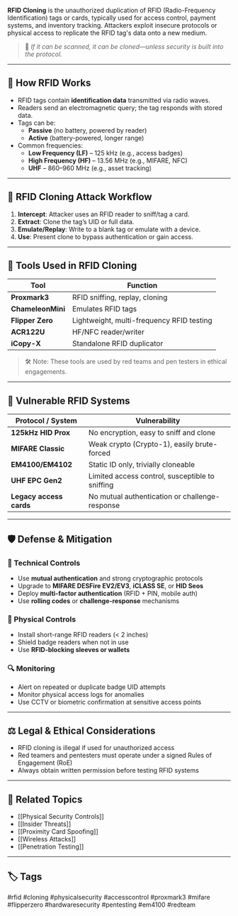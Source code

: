 **RFID Cloning** is the unauthorized duplication of RFID (Radio-Frequency Identification) tags or cards, typically used for access control, payment systems, and inventory tracking. Attackers exploit insecure protocols or physical access to replicate the RFID tag's data onto a new medium.

> 🧠 *If it can be scanned, it can be cloned—unless security is built into the protocol.*

---

## 🧾 How RFID Works

- RFID tags contain **identification data** transmitted via radio waves.
- Readers send an electromagnetic query; the tag responds with stored data.
- Tags can be:
  - **Passive** (no battery, powered by reader)
  - **Active** (battery-powered, longer range)
- Common frequencies:
  - **Low Frequency (LF)** – 125 kHz (e.g., access badges)
  - **High Frequency (HF)** – 13.56 MHz (e.g., MIFARE, NFC)
  - **UHF** – 860–960 MHz (e.g., asset tracking)

---

## 🚨 RFID Cloning Attack Workflow

1. **Intercept**: Attacker uses an RFID reader to sniff/tag a card.
2. **Extract**: Clone the tag’s UID or full data.
3. **Emulate/Replay**: Write to a blank tag or emulate with a device.
4. **Use**: Present clone to bypass authentication or gain access.

---

## 🧰 Tools Used in RFID Cloning

| Tool             | Function                     |
|------------------|------------------------------|
| **Proxmark3**     | RFID sniffing, replay, cloning |
| **ChameleonMini** | Emulates RFID tags            |
| **Flipper Zero**  | Lightweight, multi-frequency RFID testing |
| **ACR122U**       | HF/NFC reader/writer          |
| **iCopy-X**       | Standalone RFID duplicator    |

> 🛠 Note: These tools are used by red teams and pen testers in ethical engagements.

---

## 🎯 Vulnerable RFID Systems

| Protocol / System    | Vulnerability                              |
|----------------------|---------------------------------------------|
| **125kHz HID Prox**   | No encryption, easy to sniff and clone     |
| **MIFARE Classic**    | Weak crypto (Crypto-1), easily brute-forced |
| **EM4100/EM4102**     | Static ID only, trivially cloneable        |
| **UHF EPC Gen2**      | Limited access control, susceptible to sniffing |
| **Legacy access cards** | No mutual authentication or challenge-response |

---

## 🛡 Defense & Mitigation

### 🧱 Technical Controls

- Use **mutual authentication** and strong cryptographic protocols
- Upgrade to **MIFARE DESFire EV2/EV3**, **iCLASS SE**, or **HID Seos**
- Deploy **multi-factor authentication** (RFID + PIN, mobile auth)
- Use **rolling codes** or **challenge-response** mechanisms

### 🚪 Physical Controls

- Install short-range RFID readers (< 2 inches)
- Shield badge readers when not in use
- Use **RFID-blocking sleeves or wallets**

### 🔍 Monitoring

- Alert on repeated or duplicate badge UID attempts
- Monitor physical access logs for anomalies
- Use CCTV or biometric confirmation at sensitive access points

---

## ⚖ Legal & Ethical Considerations

- RFID cloning is illegal if used for unauthorized access
- Red teamers and pentesters must operate under a signed Rules of Engagement (RoE)
- Always obtain written permission before testing RFID systems

---

## 🧩 Related Topics

- [[Physical Security Controls]]
- [[Insider Threats]]
- [[Proximity Card Spoofing]]
- [[Wireless Attacks]]
- [[Penetration Testing]]

---

## 🏷 Tags

#rfid #cloning #physicalsecurity #accesscontrol #proxmark3 #mifare #flipperzero #hardwaresecurity #pentesting #em4100 #redteam

